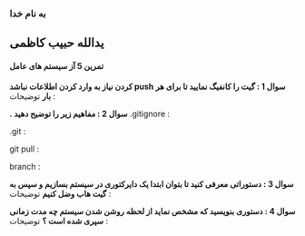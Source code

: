    ### به نام خدا ###
## یدالله حبیب کاظمی ##
#### تمرین 5 آز سیستم های عامل ####

__کردن نیاز به وارد کردن اطلاعات نباشد push سوال 1 : گیت را کانفیگ نمایید تا برای هر بار__
توضیحات :

__. سوال 2 : مفاهیم زیر را توضیح دهید__
.gitignore :

.git :

git pull :

branch :

__سوال 3 : دستوراتی معرفی کنید تا بتوان ابتدا یک دایرکتوری در سیستم بسازیم و سپس به گیت هاب وضل کنیم__
توضیحات :

__سوال 4 : دستوری بنویسید که مشخص نماید از لحظه روشن شدن سیستم چه مدت زمانی سپری شده است ؟__
توضیحات :
